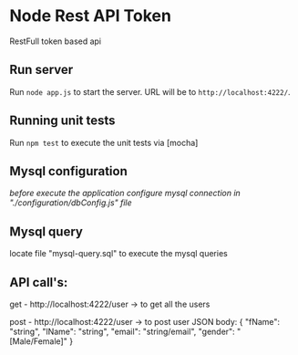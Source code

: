 # Node Rest API Token
RestFull token based api

## Run server

Run `node app.js` to start the server. URL will be to `http://localhost:4222/`. 

## Running unit tests

Run `npm test` to execute the unit tests via [mocha]

## Mysql configuration

*before execute the application configure mysql connection in "./configuration/dbConfig.js" file*

## Mysql query 

locate file "mysql-query.sql" to execute the mysql queries


## API call's:

get - http://localhost:4222/user -> to get all the users

post - http://localhost:4222/user -> to post user
JSON body:
{
    "fName": "string",
    "lName": "string",
    "email": "string/email",
    "gender": "[Male/Female]"
}
